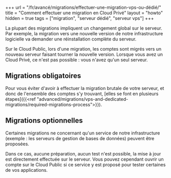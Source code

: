 +++
url = "/fr/avancé/migrations/effectuer-une-migration-vps-ou-dédié/"
title = "Comment effectuer une migration en Cloud Privé"
layout = "howto"
hidden = true
tags = ["migration", "serveur dédié", "serveur vps"]
+++

La plupart des migrations impliquent un changement global sur le serveur. Par exemple, la migration vers une nouvelle version de notre infrastructure logicielle va demander une réinstallation complète du serveur.

Sur le Cloud Public, lors d'une migration, les comptes sont migrés vers un nouveau serveur faisant tourner la nouvelle version. Lorsque vous avez un Cloud Privé, ce n'est pas possible : vous n'avez qu'un seul serveur.

##  Migrations obligatoires

Pour vous éviter d'avoir à effectuer la migration brutale de votre serveur, et donc de l'ensemble des comptes s'y trouvant, [elles se font en plusieurs étapes]({{<ref "advanced/migrations/vps-and-dedicated-migrations/required-migrations-process">}}).

## Migrations optionnelles

Certaines migrations ne concernant qu'un service de notre infrastructure (exemple : les serveurs de gestion de bases de données) peuvent être proposées.

Dans ce cas, aucune préparation, aucun test n'est possible, la mise à jour est directement effectuée sur le serveur. Vous pouvez cependant ouvrir un compte sur le Cloud Public si ce service y est proposé pour tester certaines de vos applications.
